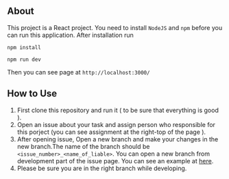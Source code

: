 ## About

This project is a React project. You need to install `NodeJS` and `npm` before you can run this application. After installation run

`npm install`

`npm run dev`

Then you can see page at `http://localhost:3000/`

## How to Use

1. First clone this repository and run it ( to be sure that everything is good ).
2. Open an issue about your task and assign person who responsible for this porject (you can see assignment at the right-top of the page ).
3. After opening issue, Open a new branch and make your changes in the new branch.The name of the branch should be `<issue_number>_<name_of_liable>`. You can open a new branch from development part of the issue page. You can see an example at [here](https://github.com/Financial-Kit/no-template-frontend/issues/1).
4. Please be sure you are in the right branch while developing.

